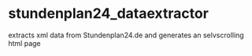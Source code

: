 # stundenplan24_dataextractor
extracts xml data from Stundenplan24.de and generates an selvscrolling html page
